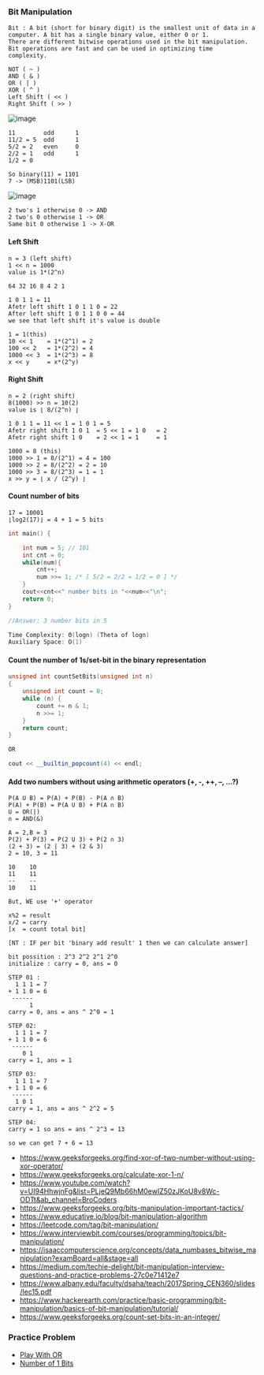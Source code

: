 ### Bit Manipulation
```
Bit : A bit (short for binary digit) is the smallest unit of data in a computer. A bit has a single binary value, either 0 or 1.
There are different bitwise operations used in the bit manipulation. Bit operations are fast and can be used in optimizing time 
complexity.

NOT ( ~ )
AND ( & )
OR ( | )
XOR ( ^ )
Left Shift ( << )
Right Shift ( >> )
```
![image](https://user-images.githubusercontent.com/59710234/158048747-d36df750-5db8-4be8-a58c-c80b5135ef9f.png)
```
11        odd      1
11/2 = 5  odd      1
5/2 = 2   even     0
2/2 = 1   odd      1
1/2 = 0

So binary(11) = 1101
7 -> (MSB)1101(LSB)
```
![image](https://user-images.githubusercontent.com/59710234/165022620-13a3537e-f6ff-4452-8077-f322134332ae.png)
```
2 two's 1 otherwise 0 -> AND
2 two's 0 otherwise 1 -> OR
Same bit 0 otherwise 1 -> X-OR
```
#### Left Shift
```
n = 3 (left shift)
1 << n = 1000
value is 1*(2^n)

64 32 16 8 4 2 1

1 0 1 1 = 11
Afetr left shift 1 0 1 1 0 = 22
After left shift 1 0 1 1 0 0 = 44
we see that left shift it's value is double

1 = 1(this)
10 << 1    = 1*(2^1) = 2
100 << 2   = 1*(2^2) = 4
1000 << 3  = 1*(2^3) = 8
x << y     = x*(2^y)
```
#### Right Shift
```
n = 2 (right shift)
8(1000) >> n = 10(2) 
value is ⌊ 8/(2^n) ⌋

1 0 1 1 = 11 << 1 = 1 0 1 = 5
Afetr right shift 1 0 1  = 5 << 1 = 1 0   = 2
Afetr right shift 1 0    = 2 << 1 = 1     = 1

1000 = 8 (this)
1000 >> 1 = 8/(2^1) = 4 = 100
1000 >> 2 = 8/(2^2) = 2 = 10
1000 >> 3 = 8/(2^3) = 1 = 1
x >> y = ⌊ x / (2^y) ⌋
```
#### Count number of bits
```
17 = 10001
⌊log2(17)⌋ = 4 + 1 = 5 bits
```
```c++
int main() {

    int num = 5; // 101
    int cnt = 0;
    while(num){
        cnt++;
        num >>= 1; /* [ 5/2 = 2/2 = 1/2 = 0 ] */
    }
    cout<<cnt<<" number bits in "<<num<<"\n";
    return 0;
}

//Answer: 3 number bits in 5

Time Complexity: Θ(logn) (Theta of logn)
Auxiliary Space: O(1)
```
####  Count the number of 1s/set-bit in the binary representation
```c++
unsigned int countSetBits(unsigned int n)
{
    unsigned int count = 0;
    while (n) {
        count += n & 1;
        n >>= 1;
    }
    return count;
}

OR

cout << __builtin_popcount(4) << endl;
```
#### Add two numbers without using arithmetic operators (+, -, ++, –, …?)
```
P(A U B) = P(A) + P(B) - P(A ∩ B)
P(A) + P(B) = P(A U B) + P(A ∩ B)
U = OR(|)
∩ = AND(&)

A = 2,B = 3
P(2) + P(3) = P(2 U 3) + P(2 ∩ 3)
(2 + 3) = (2 | 3) + (2 & 3)
2 = 10, 3 = 11

10    10
11    11
--    --
10    11

But, WE use '+' operator

x%2 = result
x/2 = carry
[x  = count total bit]
```
```
[NT : IF per bit 'binary add result' 1 then we can calculate answer]

bit possition : 2^3 2^2 2^1 2^0
initialize : carry = 0, ans = 0

STEP 01 :
  1 1 1 = 7
+ 1 1 0 = 6
 ------
      1
carry = 0, ans = ans ^ 2^0 = 1   

STEP 02:
  1 1 1 = 7
+ 1 1 0 = 6
 ------
    0 1
carry = 1, ans = 1 

STEP 03:
  1 1 1 = 7
+ 1 1 0 = 6
 ------
  1 0 1
carry = 1, ans = ans ^ 2^2 = 5 

STEP 04:
carry = 1 so ans = ans ^ 2^3 = 13  
 
so we can get 7 + 6 = 13
```
- https://www.geeksforgeeks.org/find-xor-of-two-number-without-using-xor-operator/
- https://www.geeksforgeeks.org/calculate-xor-1-n/
- https://www.youtube.com/watch?v=UI94HhwjnFg&list=PLjeQ9Mb66hM0ewIZ50zJKoU8v8Wc-ODTt&ab_channel=BroCoders
- https://www.geeksforgeeks.org/bits-manipulation-important-tactics/
- https://www.educative.io/blog/bit-manipulation-algorithm
- https://leetcode.com/tag/bit-manipulation/
- https://www.interviewbit.com/courses/programming/topics/bit-manipulation/
- https://isaaccomputerscience.org/concepts/data_numbases_bitwise_manipulation?examBoard=all&stage=all
- https://medium.com/techie-delight/bit-manipulation-interview-questions-and-practice-problems-27c0e71412e7
- https://www.albany.edu/faculty/dsaha/teach/2017Spring_CEN360/slides/lec15.pdf
- https://www.hackerearth.com/practice/basic-programming/bit-manipulation/basics-of-bit-manipulation/tutorial/
- https://www.geeksforgeeks.org/count-set-bits-in-an-integer/

### Practice Problem
- [Play With OR](https://practice.geeksforgeeks.org/problems/play-with-or5515/1)
- [Number of 1 Bits](https://practice.geeksforgeeks.org/problems/set-bits0143/1/?category)

